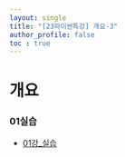 ```yaml
---
layout: single
title: "[23파이썬특강] 개요-3"
author_profile: false
toc : true
---
```


# 개요


### 01실습
- [01강_실습](https://hursoo.github.io/23win_pylec_01_2_code/)
